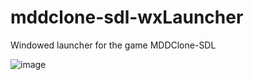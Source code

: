 # mddclone-sdl-wxLauncher
Windowed launcher for the game MDDClone-SDL

![image](https://user-images.githubusercontent.com/18066024/191826567-65b5e9e0-9fd8-4088-9a1e-bf7ab8fb6993.png)
